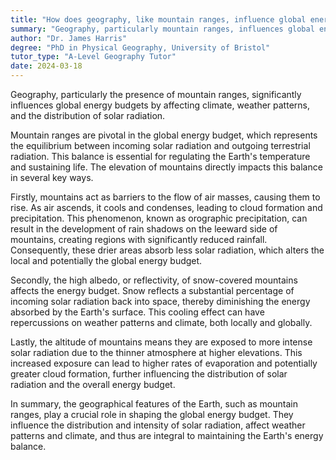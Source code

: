```yaml
---
title: "How does geography, like mountain ranges, influence global energy budgets?"
summary: "Geography, particularly mountain ranges, influences global energy budgets by affecting climate, weather patterns, and the distribution of solar radiation."
author: "Dr. James Harris"
degree: "PhD in Physical Geography, University of Bristol"
tutor_type: "A-Level Geography Tutor"
date: 2024-03-18
---
```


Geography, particularly the presence of mountain ranges, significantly influences global energy budgets by affecting climate, weather patterns, and the distribution of solar radiation.

Mountain ranges are pivotal in the global energy budget, which represents the equilibrium between incoming solar radiation and outgoing terrestrial radiation. This balance is essential for regulating the Earth's temperature and sustaining life. The elevation of mountains directly impacts this balance in several key ways.

Firstly, mountains act as barriers to the flow of air masses, causing them to rise. As air ascends, it cools and condenses, leading to cloud formation and precipitation. This phenomenon, known as orographic precipitation, can result in the development of rain shadows on the leeward side of mountains, creating regions with significantly reduced rainfall. Consequently, these drier areas absorb less solar radiation, which alters the local and potentially the global energy budget.

Secondly, the high albedo, or reflectivity, of snow-covered mountains affects the energy budget. Snow reflects a substantial percentage of incoming solar radiation back into space, thereby diminishing the energy absorbed by the Earth's surface. This cooling effect can have repercussions on weather patterns and climate, both locally and globally.

Lastly, the altitude of mountains means they are exposed to more intense solar radiation due to the thinner atmosphere at higher elevations. This increased exposure can lead to higher rates of evaporation and potentially greater cloud formation, further influencing the distribution of solar radiation and the overall energy budget.

In summary, the geographical features of the Earth, such as mountain ranges, play a crucial role in shaping the global energy budget. They influence the distribution and intensity of solar radiation, affect weather patterns and climate, and thus are integral to maintaining the Earth's energy balance.
    